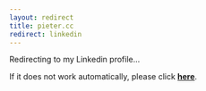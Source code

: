 ```yaml
---
layout: redirect
title: pieter.cc
redirect: linkedin
---
```


Redirecting to my Linkedin profile...

If it does not work automatically, please click **[here](http://walsweer.me/linkedin)**.
